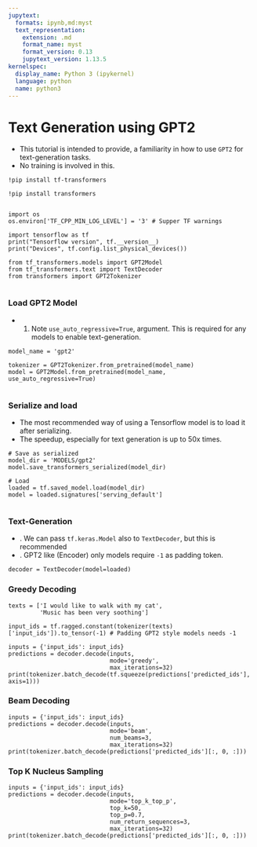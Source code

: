 ```yaml
---
jupytext:
  formats: ipynb,md:myst
  text_representation:
    extension: .md
    format_name: myst
    format_version: 0.13
    jupytext_version: 1.13.5
kernelspec:
  display_name: Python 3 (ipykernel)
  language: python
  name: python3
---
```


# Text Generation using GPT2

* This tutorial is intended to provide, a familiarity in how to use ```GPT2``` for text-generation tasks.
* No training is involved in this.

```{code-cell} ipython3
!pip install tf-transformers

!pip install transformers
```

```{code-cell} ipython3

```

```{code-cell} ipython3
import os
os.environ['TF_CPP_MIN_LOG_LEVEL'] = '3' # Supper TF warnings

import tensorflow as tf
print("Tensorflow version", tf.__version__)
print("Devices", tf.config.list_physical_devices())

from tf_transformers.models import GPT2Model
from tf_transformers.text import TextDecoder
from transformers import GPT2Tokenizer
```

```{code-cell} ipython3

```

### Load GPT2 Model 

* 1. Note `use_auto_regressive=True`, argument. This is required for any models to enable text-generation.

```{code-cell} ipython3
model_name = 'gpt2'

tokenizer = GPT2Tokenizer.from_pretrained(model_name)
model = GPT2Model.from_pretrained(model_name, use_auto_regressive=True)
```

```{code-cell} ipython3

```

### Serialize and load

* The most recommended way of using a Tensorflow model is to load it after serializing.
* The speedup, especially for text generation is up to 50x times.

```{code-cell} ipython3
# Save as serialized
model_dir = 'MODELS/gpt2'
model.save_transformers_serialized(model_dir)

# Load
loaded = tf.saved_model.load(model_dir)
model = loaded.signatures['serving_default']
```

```{code-cell} ipython3

```

### Text-Generation

* . We can pass ```tf.keras.Model``` also to ```TextDecoder```, but this is recommended
* . GPT2 like (Encoder) only models require ```-1``` as padding token.

```{code-cell} ipython3
decoder = TextDecoder(model=loaded)
```

### Greedy Decoding

```{code-cell} ipython3
texts = ['I would like to walk with my cat', 
         'Music has been very soothing']

input_ids = tf.ragged.constant(tokenizer(texts)['input_ids']).to_tensor(-1) # Padding GPT2 style models needs -1

inputs = {'input_ids': input_ids}
predictions = decoder.decode(inputs, 
                             mode='greedy', 
                             max_iterations=32)
print(tokenizer.batch_decode(tf.squeeze(predictions['predicted_ids'], axis=1)))
```

### Beam Decoding

```{code-cell} ipython3
inputs = {'input_ids': input_ids}
predictions = decoder.decode(inputs, 
                             mode='beam',
                             num_beams=3,
                             max_iterations=32)
print(tokenizer.batch_decode(predictions['predicted_ids'][:, 0, :]))
```

### Top K Nucleus Sampling

```{code-cell} ipython3
inputs = {'input_ids': input_ids}
predictions = decoder.decode(inputs, 
                             mode='top_k_top_p',
                             top_k=50,
                             top_p=0.7,
                             num_return_sequences=3,
                             max_iterations=32)
print(tokenizer.batch_decode(predictions['predicted_ids'][:, 0, :]))
```

```{code-cell} ipython3

```

